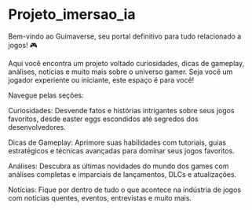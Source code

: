 # Projeto_imersao_ia

Bem-vindo ao Guimaverse, seu portal definitivo para tudo relacionado a jogos! 🎮

Aqui você encontra um projeto voltado curiosidades, dicas de gameplay, análises, notícias e muito mais sobre o universo gamer. Seja você um jogador experiente ou iniciante, este espaço é para você!

Navegue pelas seções:

Curiosidades: Desvende fatos e histórias intrigantes sobre seus jogos favoritos, desde easter eggs escondidos até segredos dos desenvolvedores.

Dicas de Gameplay: Aprimore suas habilidades com tutoriais, guias estratégicos e técnicas avançadas para dominar seus jogos favoritos.

Análises: Descubra as últimas novidades do mundo dos games com análises completas e imparciais de lançamentos, DLCs e atualizações.

Notícias: Fique por dentro de tudo o que acontece na indústria de jogos com notícias quentes, eventos, entrevistas e muito mais.
